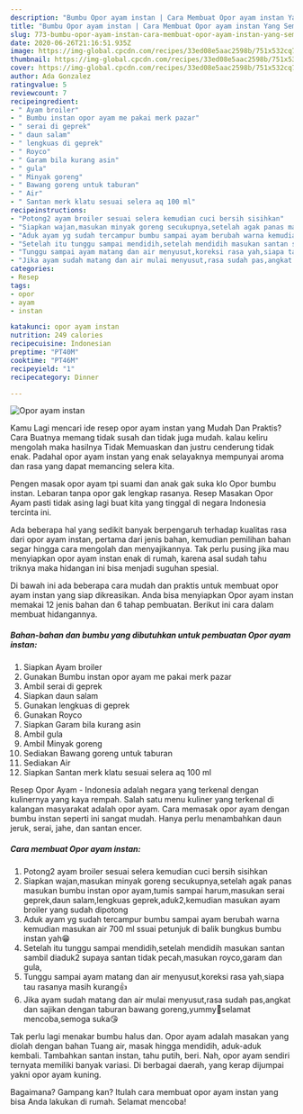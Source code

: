 ```yaml
---
description: "Bumbu Opor ayam instan | Cara Membuat Opor ayam instan Yang Sempurna"
title: "Bumbu Opor ayam instan | Cara Membuat Opor ayam instan Yang Sempurna"
slug: 773-bumbu-opor-ayam-instan-cara-membuat-opor-ayam-instan-yang-sempurna
date: 2020-06-26T21:16:51.935Z
image: https://img-global.cpcdn.com/recipes/33ed08e5aac2598b/751x532cq70/opor-ayam-instan-foto-resep-utama.jpg
thumbnail: https://img-global.cpcdn.com/recipes/33ed08e5aac2598b/751x532cq70/opor-ayam-instan-foto-resep-utama.jpg
cover: https://img-global.cpcdn.com/recipes/33ed08e5aac2598b/751x532cq70/opor-ayam-instan-foto-resep-utama.jpg
author: Ada Gonzalez
ratingvalue: 5
reviewcount: 7
recipeingredient:
- " Ayam broiler"
- " Bumbu instan opor ayam me pakai merk pazar"
- " serai di geprek"
- " daun salam"
- " lengkuas di geprek"
- " Royco"
- " Garam bila kurang asin"
- " gula"
- " Minyak goreng"
- " Bawang goreng untuk taburan"
- " Air"
- " Santan merk klatu sesuai selera aq 100 ml"
recipeinstructions:
- "Potong2 ayam broiler sesuai selera kemudian cuci bersih sisihkan"
- "Siapkan wajan,masukan minyak goreng secukupnya,setelah agak panas masukan bumbu instan opor ayam,tumis sampai harum,masukan serai geprek,daun salam,lengkuas geprek,aduk2,kemudian masukan ayam broiler yang sudah dipotong"
- "Aduk ayam yg sudah tercampur bumbu sampai ayam berubah warna kemudian masukan air 700 ml ssuai petunjuk di balik bungkus bumbu instan yah😁"
- "Setelah itu tunggu sampai mendidih,setelah mendidih masukan santan sambil diaduk2 supaya santan tidak pecah,masukan royco,garam dan gula,"
- "Tunggu sampai ayam matang dan air menyusut,koreksi rasa yah,siapa tau rasanya masih kurang👍"
- "Jika ayam sudah matang dan air mulai menyusut,rasa sudah pas,angkat dan sajikan dengan taburan bawang goreng,yummy🤤selamat mencoba,semoga suka😘"
categories:
- Resep
tags:
- opor
- ayam
- instan

katakunci: opor ayam instan 
nutrition: 249 calories
recipecuisine: Indonesian
preptime: "PT40M"
cooktime: "PT46M"
recipeyield: "1"
recipecategory: Dinner

---
```



![Opor ayam instan](https://img-global.cpcdn.com/recipes/33ed08e5aac2598b/751x532cq70/opor-ayam-instan-foto-resep-utama.jpg)

Kamu Lagi mencari ide resep opor ayam instan yang Mudah Dan Praktis? Cara Buatnya memang tidak susah dan tidak juga mudah. kalau keliru mengolah maka hasilnya Tidak Memuaskan dan justru cenderung tidak enak. Padahal opor ayam instan yang enak selayaknya mempunyai aroma dan rasa yang dapat memancing selera kita.

Pengen masak opor ayam tpi suami dan anak gak suka klo Opor bumbu instan. Lebaran tanpa opor gak lengkap rasanya. Resep Masakan Opor Ayam pasti tidak asing lagi buat kita yang tinggal di negara Indonesia tercinta ini.

Ada beberapa hal yang sedikit banyak berpengaruh terhadap kualitas rasa dari opor ayam instan, pertama dari jenis bahan, kemudian pemilihan bahan segar hingga cara mengolah dan menyajikannya. Tak perlu pusing jika mau menyiapkan opor ayam instan enak di rumah, karena asal sudah tahu triknya maka hidangan ini bisa menjadi suguhan spesial.


Di bawah ini ada beberapa cara mudah dan praktis untuk membuat opor ayam instan yang siap dikreasikan. Anda bisa menyiapkan Opor ayam instan memakai 12 jenis bahan dan 6 tahap pembuatan. Berikut ini cara dalam membuat hidangannya.

<!--inarticleads1-->

##### Bahan-bahan dan bumbu yang dibutuhkan untuk pembuatan Opor ayam instan:

1. Siapkan  Ayam broiler
1. Gunakan  Bumbu instan opor ayam me pakai merk pazar
1. Ambil  serai di geprek
1. Siapkan  daun salam
1. Gunakan  lengkuas di geprek
1. Gunakan  Royco
1. Siapkan  Garam bila kurang asin
1. Ambil  gula
1. Ambil  Minyak goreng
1. Sediakan  Bawang goreng untuk taburan
1. Sediakan  Air
1. Siapkan  Santan merk klatu sesuai selera aq 100 ml


Resep Opor Ayam - Indonesia adalah negara yang terkenal dengan kulinernya yang kaya rempah. Salah satu menu kuliner yang terkenal di kalangan masyarakat adalah opor ayam. Cara memasak opor ayam dengan bumbu instan seperti ini sangat mudah. Hanya perlu menambahkan daun jeruk, serai, jahe, dan santan encer. 

<!--inarticleads2-->

##### Cara membuat Opor ayam instan:

1. Potong2 ayam broiler sesuai selera kemudian cuci bersih sisihkan
1. Siapkan wajan,masukan minyak goreng secukupnya,setelah agak panas masukan bumbu instan opor ayam,tumis sampai harum,masukan serai geprek,daun salam,lengkuas geprek,aduk2,kemudian masukan ayam broiler yang sudah dipotong
1. Aduk ayam yg sudah tercampur bumbu sampai ayam berubah warna kemudian masukan air 700 ml ssuai petunjuk di balik bungkus bumbu instan yah😁
1. Setelah itu tunggu sampai mendidih,setelah mendidih masukan santan sambil diaduk2 supaya santan tidak pecah,masukan royco,garam dan gula,
1. Tunggu sampai ayam matang dan air menyusut,koreksi rasa yah,siapa tau rasanya masih kurang👍
1. Jika ayam sudah matang dan air mulai menyusut,rasa sudah pas,angkat dan sajikan dengan taburan bawang goreng,yummy🤤selamat mencoba,semoga suka😘


Tak perlu lagi menakar bumbu halus dan. Opor ayam adalah masakan yang diolah dengan bahan Tuang air, masak hingga mendidih, aduk-aduk kembali. Tambahkan santan instan, tahu putih, beri. Nah, opor ayam sendiri ternyata memiliki banyak variasi. Di berbagai daerah, yang kerap dijumpai yakni opor ayam kuning. 

Bagaimana? Gampang kan? Itulah cara membuat opor ayam instan yang bisa Anda lakukan di rumah. Selamat mencoba!
